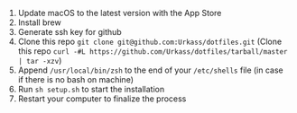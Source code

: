 1. Update macOS to the latest version with the App Store
2. Install brew
3. Generate ssh key for github
4. Clone this repo `git clone git@github.com:Urkass/dotfiles.git` (Clone this repo `curl -#L https://github.com/Urkass/dotfiles/tarball/master | tar -xzv`)
5. Append `/usr/local/bin/zsh` to the end of your `/etc/shells` file (in case if there is no bash on machine)
6. Run `sh setup.sh` to start the installation
7. Restart your computer to finalize the process
